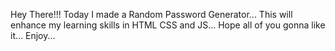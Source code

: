Hey There!!!
Today I made a Random Password Generator...
This will enhance my learning skills in HTML CSS and JS...
Hope all of you gonna like it...
Enjoy...
